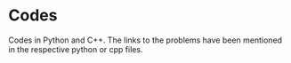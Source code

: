 # Codes
Codes in Python and C++. The links to the problems have been mentioned in the respective python or cpp files. 
